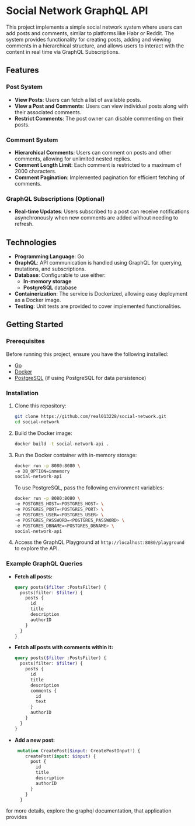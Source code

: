 # Social Network GraphQL API

This project implements a simple social network system where users can add posts and comments, similar to platforms like Habr or Reddit. The system provides functionality for creating posts, adding and viewing comments in a hierarchical structure, and allows users to interact with the content in real time via GraphQL Subscriptions.

## Features

### Post System
- **View Posts**: Users can fetch a list of available posts.
- **View a Post and Comments**: Users can view individual posts along with their associated comments.
- **Restrict Comments**: The post owner can disable commenting on their posts.

### Comment System
- **Hierarchical Comments**: Users can comment on posts and other comments, allowing for unlimited nested replies.
- **Comment Length Limit**: Each comment is restricted to a maximum of 2000 characters.
- **Comment Pagination**: Implemented pagination for efficient fetching of comments.
  
### GraphQL Subscriptions (Optional)
- **Real-time Updates**: Users subscribed to a post can receive notifications asynchronously when new comments are added without needing to refresh.

## Technologies

- **Programming Language**: Go
- **GraphQL**: API communication is handled using GraphQL for querying, mutations, and subscriptions.
- **Database**: Configurable to use either:
  - **In-memory storage**
  - **PostgreSQL** database
- **Containerization**: The service is Dockerized, allowing easy deployment as a Docker image.
- **Testing**: Unit tests are provided to cover implemented functionalities.

## Getting Started

### Prerequisites

Before running this project, ensure you have the following installed:

- [Go](https://golang.org/doc/install)
- [Docker](https://www.docker.com/products/docker-desktop)
- [PostgreSQL](https://www.postgresql.org/download/) (if using PostgreSQL for data persistence)

### Installation

1. Clone this repository:

   ```bash
   git clone https://github.com/real013228/social-network.git
   cd social-network
   ```

2. Build the Docker image:

   ```bash
   docker build -t social-network-api .
   ```

3. Run the Docker container with in-memory storage:

   ```bash
   docker run -p 8080:8080 \
   -e DB_OPTION=inmemory
   social-network-api
   ```

   To use PostgreSQL, pass the following environment variables:

   ```bash
   docker run -p 8080:8080 \
   -e POSTGRES_HOST=<POSTGRES_HOST> \
   -e POSTGRES_PORT=<POSTGRES_PORT> \
   -e POSTGRES_USER=<POSTGRES_USER> \
   -e POSTGRES_PASSWORD=<POSTGRES_PASSWORD> \
   -e POSTGRES_DBNAME=<POSTGRES_DBNAME> \
   social-network-api
   ```

4. Access the GraphQL Playground at `http://localhost:8080/playground` to explore the API.

### Example GraphQL Queries

- **Fetch all posts:**
  ```graphql
  query posts($filter :PostsFilter) {
    posts(filter: $filter) {
      posts {
        id
        title
        description
        authorID
      }
    }
  }
  ```
  
- **Fetch all posts with comments within it:**
  ```graphql
  query posts($filter :PostsFilter) {
    posts(filter: $filter) {
      posts {
        id
        title
        description
        comments {
          id
          text
        }
        authorID
      }
    }
  }
  ```


- **Add a new post:**  
  ```graphql
   mutation CreatePost($input: CreatePostInput!) {
      createPost(input: $input) {
        post {
          id
          title
          description
          authorID
        }
      }
    }
  ```
for more details, explore the graphql documentation, that application provides
